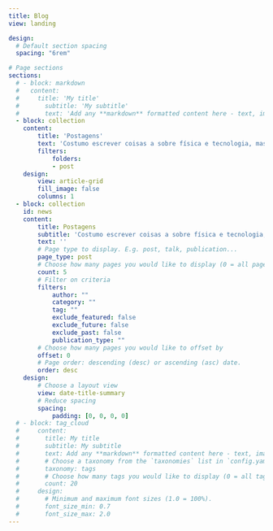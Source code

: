 ```yaml
---
title: Blog
view: landing

design:
  # Default section spacing
  spacing: "6rem"

# Page sections
sections:
  # - block: markdown
  #   content:
  #     title: 'My title'
  #       subtitle: 'My subtitle'
  #       text: 'Add any **markdown** formatted content here - text, images, videos, galleries - and even HTML code!'
  - block: collection
    content:
        title: 'Postagens'
        text: 'Costumo escrever coisas a sobre física e tecnologia, mas também escrevo algumas coisas aleatórias.'
        filters:
            folders:
            - post
    design:
        view: article-grid
        fill_image: false
        columns: 1
  - block: collection
    id: news
    content:
        title: Postagens
        subtitle: 'Costumo escrever coisas a sobre física e tecnologia, mas também escrevo algumas coisas aleatórias.'
        text: ''
        # Page type to display. E.g. post, talk, publication...
        page_type: post
        # Choose how many pages you would like to display (0 = all pages)
        count: 5
        # Filter on criteria
        filters:
            author: ""
            category: ""
            tag: ""
            exclude_featured: false
            exclude_future: false
            exclude_past: false
            publication_type: ""
        # Choose how many pages you would like to offset by
        offset: 0
        # Page order: descending (desc) or ascending (asc) date.
        order: desc
    design:
        # Choose a layout view
        view: date-title-summary
        # Reduce spacing
        spacing:
            padding: [0, 0, 0, 0]
  # - block: tag_cloud
  #     content:
  #       title: My title
  #       subtitle: My subtitle
  #       text: Add any **markdown** formatted content here - text, images, videos, galleries - and even HTML code!
  #       # Choose a taxonomy from the `taxonomies` list in `config.yaml` to display (e.g. tags, categories, authors)
  #       taxonomy: tags
  #       # Choose how many tags you would like to display (0 = all tags)
  #       count: 20
  #     design:
  #       # Minimum and maximum font sizes (1.0 = 100%).
  #       font_size_min: 0.7
  #       font_size_max: 2.0
---
```


